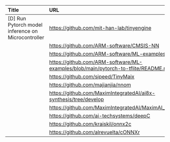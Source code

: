 | Title                                              | URL                                                                               |   Score | Date                |
|:---------------------------------------------------|:----------------------------------------------------------------------------------|--------:|:--------------------|
| [D] Run Pytorch model inference on Microcontroller | https://github.com/mit-han-lab/tinyengine                                         |      32 | 2023-11-12 16:57:02 |
|                                                    | https://github.com/ARM-software/CMSIS-NN                                          |         |                     |
|                                                    | https://github.com/ARM-software/ML-examples                                       |         |                     |
|                                                    | https://github.com/ARM-software/ML-examples/blob/main/pytorch-to-tflite/README.md |         |                     |
|                                                    | https://github.com/sipeed/TinyMaix                                                |         |                     |
|                                                    | https://github.com/majianjia/nnom                                                 |         |                     |
|                                                    | https://github.com/MaximIntegratedAI/ai8x-synthesis/tree/develop                  |         |                     |
|                                                    | https://github.com/MaximIntegratedAI/MaximAI_Documentation                        |         |                     |
|                                                    | https://github.com/ai-techsystems/deepC                                           |         |                     |
|                                                    | https://github.com/kraiskil/onnx2c                                                |         |                     |
|                                                    | https://github.com/alrevuelta/cONNXr                                              |         |                     |